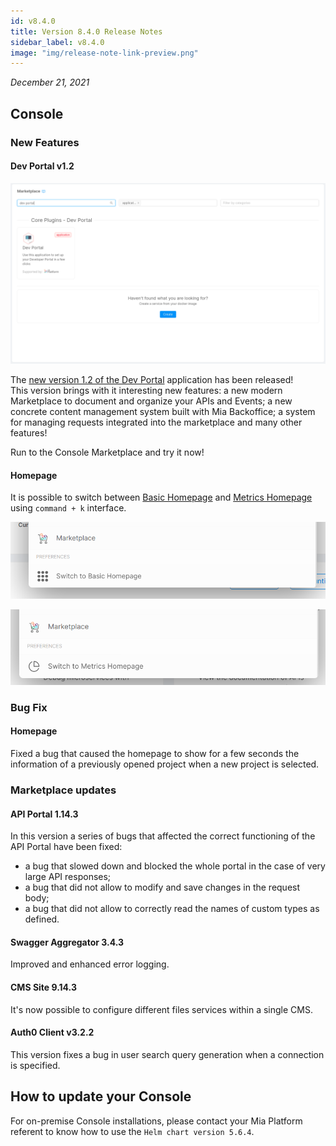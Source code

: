 ```yaml
---
id: v8.4.0
title: Version 8.4.0 Release Notes
sidebar_label: v8.4.0
image: "img/release-note-link-preview.png"
---
```


_December 21, 2021_

## Console

### New Features

#### Dev Portal v1.2

![dev-portal-application](../../dev_portal/img/dev_portal_application.png)

The [new version 1.2 of the Dev Portal](../../dev_portal/overview.md) application has been released!  
This version brings with it interesting new features: a new modern Marketplace to document and organize your APIs and Events;  a new concrete content management system built with Mia Backoffice; a system for managing requests integrated into the marketplace and many other features!

Run to the Console Marketplace and try it now!

#### Homepage

It is possible to switch between [Basic Homepage](../../development_suite/overview-dev-suite#basic-homepage) and [Metrics Homepage](../../development_suite/overview-dev-suite#homepage) using `command + k` interface.

![Switch to Basic Homepage](../../development_suite/img/switch_to_basic_homepage_command.png)

![Switch to Metrics Homepage](../../development_suite/img/switch_to_metrics_homepage_command.png)

### Bug Fix

#### Homepage

Fixed a bug that caused the homepage to show for a few seconds the information of a previously opened project when a new project is selected.  

### Marketplace updates

#### API Portal 1.14.3

In this version a series of bugs that affected the correct functioning of the API Portal have been fixed:

- a bug that slowed down and blocked the whole portal in the case of very large API responses;
- a bug that did not allow to modify and save changes in the request body;
- a bug that did not allow to correctly read the names of custom types as defined.

#### Swagger Aggregator 3.4.3

Improved and enhanced error logging.

#### CMS Site 9.14.3

It's now possible to configure different files services within a single CMS.

#### Auth0 Client v3.2.2

This version fixes a bug in user search query generation when a connection is specified.

## How to update your Console

For on-premise Console installations, please contact your Mia Platform referent to know how to use the `Helm chart version 5.6.4`.
